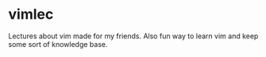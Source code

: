 # vimlec
Lectures about vim made for my friends.
Also fun way to learn vim and keep some sort of knowledge base.
